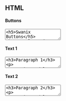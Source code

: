 
## HTML

#### Buttons

<textarea code-editor="html" code-result-size="300">
<h5>Swanix Buttons</h5>
<button class="is-basic">Button</button>
<button class="is-primary">Button</button>
<button class="is-secondary">Button</button>
<button class="is-outline">Button</button>
<button class="is-ghost">Button</button>
<h5>Swanix Link Buttons</h5>
<a href="#" class="button">Button</a>
<a href="#" class="button is-primary">Button</a>
<a href="#" class="button is-secondary">Button</a>
<a href="#" class="button is-outline">Button</a>
<a href="#" class="button is-ghost">Button</a>
</textarea>

#### Text 1

<textarea code-editor="html" code-result-size="240">
<h3>Paragraph 1</h3>
<p>
 Lorem ipsum dolor sit amet, consectetur adipiscing elit. 
 Nulla nunc est, ultricies nec leo sit amet, ultricies semper 
 donec odio nunc, ornare quis turpis in, accumsan sollicitudin 
 phasellus velit libero, ultricies vel ante eget, tincidunt. 
 Donec a turpis pretium, finibus felis sed, consequat ex.
</p>
</textarea>

#### Text 2

<textarea code-editor="html" code-result-size="240">
<h3>Paragraph 2</h3>
<p>
 Lorem ipsum dolor sit amet, consectetur adipiscing elit. 
 Nulla nunc est, ultricies nec leo sit amet, ultricies semper 
 donec odio nunc, ornare quis turpis in, accumsan sollicitudin 
 phasellus velit libero, ultricies vel ante eget, tincidunt. 
 Donec a turpis pretium, finibus felis sed, consequat ex.
</p>
</textarea>